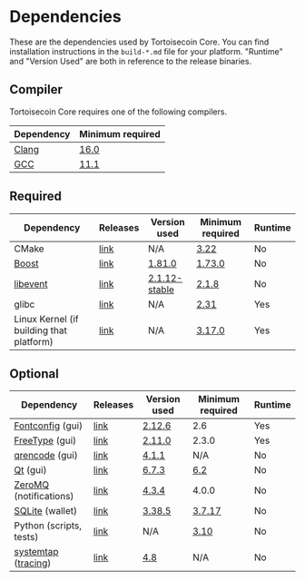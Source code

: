 # Dependencies

These are the dependencies used by Tortoisecoin Core.
You can find installation instructions in the `build-*.md` file for your platform.
"Runtime" and "Version Used" are both in reference to the release binaries.

## Compiler

Tortoisecoin Core requires one of the following compilers.

| Dependency | Minimum required |
| --- | --- |
| [Clang](https://clang.llvm.org) | [16.0](https://github.com/tortoisecoin/tortoisecoin/pull/30263) |
| [GCC](https://gcc.gnu.org) | [11.1](https://github.com/tortoisecoin/tortoisecoin/pull/29091) |

## Required

| Dependency | Releases | Version used | Minimum required | Runtime |
| --- | --- | --- | --- | --- |
| CMake | [link](https://cmake.org/) | N/A | [3.22](https://github.com/tortoisecoin/tortoisecoin/pull/30454) | No |
| [Boost](../depends/packages/boost.mk) | [link](https://www.boost.org/users/download/) | [1.81.0](https://github.com/tortoisecoin/tortoisecoin/pull/26557) | [1.73.0](https://github.com/tortoisecoin/tortoisecoin/pull/29066) | No |
| [libevent](../depends/packages/libevent.mk) | [link](https://github.com/libevent/libevent/releases) | [2.1.12-stable](https://github.com/tortoisecoin/tortoisecoin/pull/21991) | [2.1.8](https://github.com/tortoisecoin/tortoisecoin/pull/24681) | No |
| glibc | [link](https://www.gnu.org/software/libc/) | N/A | [2.31](https://github.com/tortoisecoin/tortoisecoin/pull/29987) | Yes |
| Linux Kernel (if building that platform) | [link](https://www.kernel.org/) | N/A | [3.17.0](https://github.com/tortoisecoin/tortoisecoin/pull/27699) | Yes |

## Optional

| Dependency | Releases | Version used | Minimum required | Runtime |
| --- | --- | --- | --- | --- |
| [Fontconfig](../depends/packages/fontconfig.mk) (gui) | [link](https://www.freedesktop.org/wiki/Software/fontconfig/) | [2.12.6](https://github.com/tortoisecoin/tortoisecoin/pull/23495) | 2.6 | Yes |
| [FreeType](../depends/packages/freetype.mk) (gui) | [link](https://freetype.org) | [2.11.0](https://github.com/tortoisecoin/tortoisecoin/commit/01544dd78ccc0b0474571da854e27adef97137fb) | 2.3.0 | Yes |
| [qrencode](../depends/packages/qrencode.mk) (gui) | [link](https://fukuchi.org/works/qrencode/) | [4.1.1](https://github.com/tortoisecoin/tortoisecoin/pull/27312) | N/A | No |
| [Qt](../depends/packages/qt.mk) (gui) | [link](https://download.qt.io/archive/qt/) | [6.7.3](https://github.com/tortoisecoin/tortoisecoin/pull/30997) | [6.2](https://github.com/tortoisecoin/tortoisecoin/pull/30997) | No |
| [ZeroMQ](../depends/packages/zeromq.mk) (notifications) | [link](https://github.com/zeromq/libzmq/releases) | [4.3.4](https://github.com/tortoisecoin/tortoisecoin/pull/23956) | 4.0.0 | No |
| [SQLite](../depends/packages/sqlite.mk) (wallet) | [link](https://sqlite.org) | [3.38.5](https://github.com/tortoisecoin/tortoisecoin/pull/25378) | [3.7.17](https://github.com/tortoisecoin/tortoisecoin/pull/19077) | No |
| Python (scripts, tests) | [link](https://www.python.org) | N/A | [3.10](https://github.com/tortoisecoin/tortoisecoin/pull/30527) | No |
| [systemtap](../depends/packages/systemtap.mk) ([tracing](tracing.md)) | [link](https://sourceware.org/systemtap/) | [4.8](https://github.com/tortoisecoin/tortoisecoin/pull/26945)| N/A | No |
